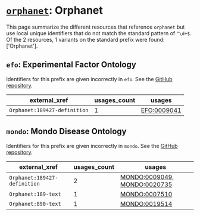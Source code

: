 # [`orphanet`](https://bioregistry.io/orphanet): Orphanet

This page summarize the different resources that reference `orphanet`
but use local unique identifiers that do not match the standard pattern of
`^\d+$`. Of the 2 resources,
1 variants on the standard prefix were found: ['Orphanet'].

## `efo`: Experimental Factor Ontology

Identifiers for this prefix are given incorrectly in `efo`. See the [GitHub repository](https://github.com/EBISPOT/efo/).

| external_xref                |   usages_count | usages                                              |
|------------------------------|----------------|-----------------------------------------------------|
| `Orphanet:189427-definition` |              1 | [EFO:0009041](http://www.ebi.ac.uk/efo/EFO_0009041) |

## `mondo`: Mondo Disease Ontology

Identifiers for this prefix are given incorrectly in `mondo`. See the [GitHub repository](https://github.com/monarch-initiative/mondo).

| external_xref                |   usages_count | usages                                                                                                                       |
|------------------------------|----------------|------------------------------------------------------------------------------------------------------------------------------|
| `Orphanet:189427-definition` |              2 | [MONDO:0009049](http://purl.obolibrary.org/obo/MONDO_0009049), [MONDO:0020735](http://purl.obolibrary.org/obo/MONDO_0020735) |
| `Orphanet:189-text`          |              1 | [MONDO:0007510](http://purl.obolibrary.org/obo/MONDO_0007510)                                                                |
| `Orphanet:890-text`          |              1 | [MONDO:0019514](http://purl.obolibrary.org/obo/MONDO_0019514)                                                                |

